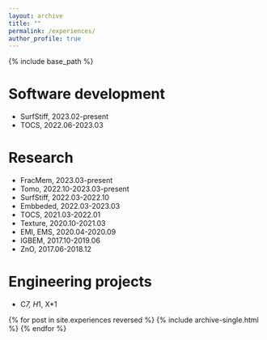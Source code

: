 ```yaml
---
layout: archive
title: ""
permalink: /experiences/
author_profile: true
---
```



{% include base_path %}

Software development
======
* SurfStiff, 2023.02-present
* TOCS, 2022.06-2023.03

Research
======
* FracMem, 2023.03-present
* Tomo, 2022.10-2023.03-present
* SurfStiff, 2022.03-2022.10
* Embbeded, 2022.03-2023.03
* TOCS, 2021.03-2022.01
* Texture, 2020.10-2021.03
* EMI, EMS, 2020.04-2020.09
* IGBEM, 2017.10-2019.06
* ZnO, 2017.06-2018.12

Engineering projects
======
* C*7, H*1, X*1

{% for post in site.experiences reversed %}
  {% include archive-single.html %}
{% endfor %}